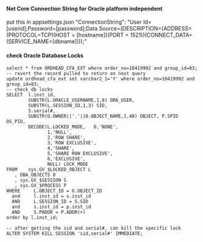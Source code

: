 #### Net Core Connection String for Oracle platform independent
put this in appsettings.json 
 "ConnectionString": "User Id=[userid];Password=[password];Data Source=(DESCRIPTION=(ADDRESS=(PROTOCOL=TCP)(HOST =
 [hostname])(PORT = 1521))(CONNECT_DATA=(SERVICE_NAME=[dbname])));"
#### check Oracle Database Locks
```
select * from ORDHEAD_CFA_EXT where order_no=10419992 and group_id=83;
-- revert the record pulled to return on next query
update ordhead_cfa_ext set varchar2_1='Y' where order_no=10419992 and group_id=83;
-- check db locks
SELECT  l.inst_id,
        SUBSTR(L.ORACLE_USERNAME,1,8) ORA_USER,
        SUBSTR(L.SESSION_ID,1,3) SID,
        S.serial#,
        SUBSTR(O.OWNER||'.'||O.OBJECT_NAME,1,40) OBJECT, P.SPID OS_PID,
        DECODE(L.LOCKED_MODE,   0,'NONE',
               1,'NULL',
               2,'ROW SHARE',
               3,'ROW EXCLUSIVE',
               4,'SHARE',
               5,'SHARE ROW EXCLUSIVE',
               6,'EXCLUSIVE',
               NULL) LOCK_MODE
FROM    sys.GV_$LOCKED_OBJECT L
   , DBA_OBJECTS O
   , sys.GV_$SESSION S
   , sys.GV_$PROCESS P
WHERE     L.OBJECT_ID = O.OBJECT_ID
  and     l.inst_id = s.inst_id
  AND     L.SESSION_ID = S.SID
  and     s.inst_id = p.inst_id
  AND     S.PADDR = P.ADDR(+)
order by l.inst_id;

-- after getting the sid and serial#, can kill the specific lock
ALTER SYSTEM KILL SESSION 'sid,serial#' IMMEDIATE;
```

